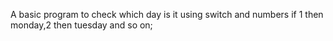 A basic program to check which day is it using switch and numbers if 1 then monday,2 then tuesday and so on;
